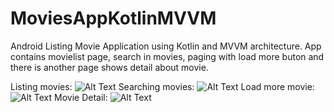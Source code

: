 # MoviesAppKotlinMVVM

Android Listing Movie Application using Kotlin and MVVM architecture. App contains movielist page, search in movies, paging with load more buton and there is another page shows detail about movie.

Listing movies: ![Alt Text](https://user-images.githubusercontent.com/20088410/78608267-40a9f200-7869-11ea-9ca6-d27a7dc8b52c.png)
Searching movies: ![Alt Text](https://user-images.githubusercontent.com/20088410/78608183-19532500-7869-11ea-855c-d6333021d061.png)
Load more movie: ![Alt Text](https://user-images.githubusercontent.com/20088410/78608256-3b4ca780-7869-11ea-9286-d0609748a260.png)
Movie Detail: ![Alt Text](https://user-images.githubusercontent.com/20088410/78608277-46073c80-7869-11ea-9400-5e6ddffebd3e.png)

